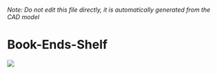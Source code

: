 ###### Note: Do not edit this file directly, it is automatically generated from the CAD model

# Book-Ends-Shelf

![](/project.svg)


